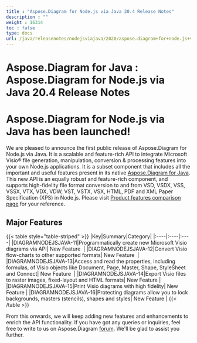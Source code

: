 ```yaml
---
title : "Aspose.Diagram for Node.js via Java 20.4 Release Notes" 
description : "" 
weight : 16314 
toc : false
type: docs
url: /java/releasenotes/nodejsviajava/2020/aspose.diagram+for+node.js+via+java+20.4+release+notes/
---
```


# Aspose.Diagram for Java : Aspose.Diagram for Node.js via Java 20.4 Release Notes


# Aspose.Diagram for Node.js via Java has been launched!

We are pleased to announce the first public release of Aspose.Diagram for Node.js via Java. It is a scalable and feature-rich API to integrate Microsoft Visio® file generation, manipulation, conversion & processing features into your own Node.js applications. It is a subset component that includes all the important and useful features present in its native [Aspose.Diagram for Java](https://www.aspose.com/products/diagram/java). This new API is an equally robust and feature-rich component, and supports high-fidelity file format conversion to and from VSD, VSDX, VSS, VSSX, VTX, VDX, VDW, VST, VSTX, VSX, HTML, PDF and XML Paper Specification (XPS) in Node.js. Please visit [Product features comparison page](https://docs2.aspose.com/diagram/java/gettingstarted/featurelist/nodejsviajava/) for your reference.

## Major Features

{{< table style="table-striped" >}}
|Key|Summary|Category|
|:----|:----|:----|
|DIAGRAMNODEJSJAVA-11|Programmatically create new Microsoft Visio diagrams via API| New Feature  |
|DIAGRAMNODEJSJAVA-12|Convert Visio flow-charts to other supported formats| New Feature  |
|DIAGRAMNODEJSJAVA-13|Access and read the properties, including formulas, of Visio objects like Document, Page, Master, Shape, StyleSheet and Connect| New Feature  |
|DIAGRAMNODEJSJAVA-14|Export Visio files to raster images, fixed-layout and HTML formats| New Feature |
|DIAGRAMNODEJSJAVA-15|Print Visio diagrams with high fidelity| New Feature |
|DIAGRAMNODEJSJAVA-16|Protecting diagrams allow you to lock backgrounds, masters (stencils), shapes and styles| New Feature |
{{< /table >}}

From this onwards, we will keep adding new features and enhancements to enrich the API functionality. If you have got any queries or inquiries, feel free to write to us on Aspose.Diagram [forum](https://forum.aspose.com/c/diagram). We'll be glad to assist you further.

